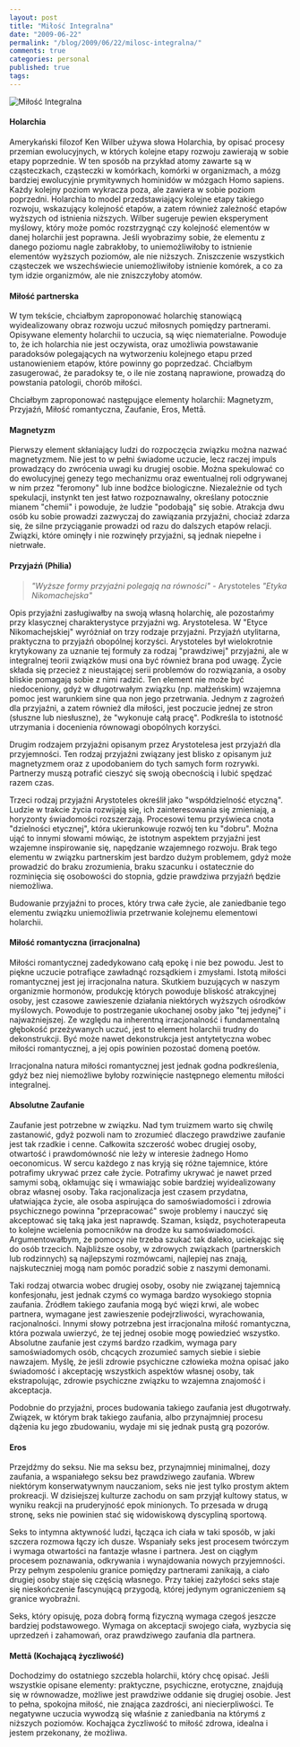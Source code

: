 ```yaml
---
layout: post
title: "Miłość Integralna"
date: "2009-06-22"
permalink: "/blog/2009/06/22/milosc-integralna/"
comments: true
categories: personal
published: true
tags: 
---
```


<img src="/images/illustrations/2009-06-22/milosc-integralna.png" title="Miłość Integralna">

<!-- more -->

#### Holarchia
Amerykański filozof Ken Wilber używa słowa Holarchia, by opisać procesy przemian ewolucyjnych, w których kolejne etapy rozwoju zawierają w sobie etapy poprzednie. W ten sposób na przykład atomy zawarte są w cząsteczkach, cząsteczki w komórkach, komórki w organizmach, a mózg bardziej ewolucyjnie prymitywnych hominidów w mózgach Homo sapiens. Każdy kolejny poziom wykracza poza, ale zawiera w sobie poziom poprzedni. Holarchia to model przedstawiający kolejne etapy takiego rozwoju, wskazujący kolejność etapów, a zatem również zależność etapów wyższych od istnienia niższych. Wilber sugeruje pewien eksperyment myślowy, który może pomóc rozstrzygnąć czy kolejność elementów w danej holarchii jest poprawna. Jeśli wyobrazimy sobie, że elementu z danego poziomu nagle zabrakłoby, to uniemożliwiłoby to istnienie elementów wyższych poziomów, ale nie niższych. Zniszczenie wszystkich cząsteczek we wszechświecie uniemożliwiłoby istnienie komórek, a co za tym idzie organizmów, ale nie zniszczyłoby atomów.


#### Miłość partnerska
W tym tekście, chciałbym zaproponować holarchię stanowiącą wyidealizowany obraz rozwoju uczuć miłosnych pomiędzy partnerami. Opisywane elementy holarchii to uczucia, są więc niematerialne. Powoduje to, że ich holarchia nie jest oczywista, oraz umożliwia powstawanie paradoksów polegających na wytworzeniu kolejnego etapu przed ustanowieniem etapów, które powinny go poprzedzać. Chciałbym zasugerować, że paradoksy te, o ile nie zostaną naprawione, prowadzą do powstania patologii, chorób miłości.

Chciałbym zaproponować następujące elementy holarchii: Magnetyzm, Przyjaźń, Miłość romantyczna, Zaufanie, Eros, Mettā.



#### Magnetyzm
Pierwszy element skłaniający ludzi do rozpoczęcia związku można nazwać magnetyzmem. Nie jest to w pełni świadome uczucie, lecz raczej impuls prowadzący do zwrócenia uwagi ku drugiej osobie. Można spekulować co do ewolucyjnej genezy tego mechanizmu oraz ewentualnej roli odgrywanej w nim przez "feromony" lub inne bodźce biologiczne. Niezależnie od tych spekulacji, instynkt ten jest łatwo rozpoznawalny, określany potocznie mianem "chemii" i powoduje, że ludzie "podobają" się sobie. Atrakcja dwu osób ku sobie prowadzi zazwyczaj do zawiązania przyjaźni, chociaż zdarza się, że silne przyciąganie prowadzi od razu do dalszych etapów relacji. Związki, które ominęły i nie rozwinęły przyjaźni, są jednak niepełne i nietrwałe.

#### Przyjaźń (Philia)
> *"Wyższe formy przyjaźni polegają na równości"* - Arystoteles *"Etyka Nikomachejska"*

Opis przyjaźni zasługiwałby na swoją własną holarchię, ale pozostańmy przy klasycznej charakterystyce przyjaźni wg. Arystotelesa. W "Etyce Nikomachejskiej" wyróżniał on trzy rodzaje przyjaźni. Przyjaźń utylitarna, praktyczna to przyjaźń obopólnej korzyści. Arystoteles był wielokrotnie krytykowany za uznanie tej formuły za rodzaj "prawdziwej" przyjaźni, ale w integralnej teorii związków musi ona być również brana pod uwagę. Życie składa się przecież z nieustającej serii problemów do rozwiązania, a osoby bliskie pomagają sobie z nimi radzić. Ten element nie może być niedoceniony, gdyż w długotrwałym związku (np. małżeńskim) wzajemna pomoc jest warunkiem sine qua non jego przetrwania. Jednym z zagrożeń dla przyjaźni, a zatem również dla miłości, jest poczucie jednej ze stron (słuszne lub niesłuszne), że "wykonuje całą pracę". Podkreśla to istotność utrzymania i docenienia równowagi obopólnych korzyści. 

Drugim rodzajem przyjaźni opisanym przez Arystotelesa jest przyjaźń dla przyjemności. Ten rodzaj przyjaźni związany jest blisko z opisanym już magnetyzmem oraz z upodobaniem do tych samych form rozrywki. Partnerzy muszą potrafić cieszyć się swoją obecnością i lubić spędzać razem czas.

Trzeci rodzaj przyjaźni Arystoteles określił jako "współdzielność etyczną". Ludzie w trakcie życia rozwijają się, ich zainteresowania się zmieniają, a horyzonty świadomości rozszerzają. Procesowi temu przyświeca cnota "dzielności etycznej", która ukierunkowuje rozwój ten ku "dobru". Można ująć to innymi słowami mówiąc, że istotnym aspektem przyjaźni jest wzajemne inspirowanie się, napędzanie wzajemnego rozwoju. Brak tego elementu w związku partnerskim jest bardzo dużym problemem, gdyż może prowadzić do braku zrozumienia, braku szacunku i ostatecznie do rozminięcia się osobowości do stopnia, gdzie prawdziwa przyjaźń będzie niemożliwa.

Budowanie przyjaźni to proces, który trwa całe życie, ale zaniedbanie tego elementu związku uniemożliwia przetrwanie kolejnemu elementowi holarchii.


#### Miłość romantyczna (irracjonalna)
Miłości romantycznej zadedykowano całą epokę i nie bez powodu. Jest to piękne uczucie potrafiące zawładnąć rozsądkiem i zmysłami. Istotą miłości romantycznej jest jej irracjonalna natura. Skutkiem buzujących w naszym organizmie hormonów, produkcję których powoduje bliskość atrakcyjnej osoby, jest czasowe zawieszenie działania niektórych wyższych ośrodków myślowych. Powoduje to postrzeganie ukochanej osoby jako "tej jedynej" i najważniejszej. Ze względu na inherentną irracjonalność i fundamentalną głębokość przeżywanych uczuć, jest to element holarchii trudny do dekonstrukcji. Być może nawet dekonstrukcja jest antytetyczna wobec miłości romantycznej, a jej opis powinien pozostać domeną poetów.

Irracjonalna natura miłości romantycznej jest jednak godna podkreślenia, gdyż bez niej niemożliwe byłoby rozwinięcie następnego elementu miłości integralnej.


#### Absolutne Zaufanie
Zaufanie jest potrzebne w związku. Nad tym truizmem warto się chwilę zastanowić, gdyż pozwoli nam to zrozumieć dlaczego prawdziwe zaufanie jest tak rzadkie i cenne. Całkowita szczerość wobec drugiej osoby, otwartość i prawdomówność nie leży w interesie żadnego Homo oeconomicus. W sercu każdego z nas kryją się różne tajemnice, które potrafimy ukrywać przez całe życie. Potrafimy ukrywać je nawet przed samymi sobą, okłamując się i wmawiając sobie bardziej wyidealizowany obraz własnej osoby. Taka racjonalizacja jest czasem przydatna, ułatwiająca życie, ale osoba aspirująca do samoświadomości i zdrowia psychicznego powinna "przepracować" swoje problemy i nauczyć się akceptować się taką jaka jest naprawdę. Szaman, ksiądz, psychoterapeuta to kolejne wcielenia pomocników na drodze ku samoświadomości. Argumentowałbym, że pomocy nie trzeba szukać tak daleko, uciekając się do osób trzecich. Najbliższe osoby, w zdrowych związkach (partnerskich lub rodzinnych) są najlepszymi rozmówcami, najlepiej nas znają, najskuteczniej mogą nam pomóc poradzić sobie z naszymi demonami. 

Taki rodzaj otwarcia wobec drugiej osoby, osoby nie związanej tajemnicą konfesjonału, jest jednak czymś co wymaga bardzo wysokiego stopnia zaufania. Źródłem takiego zaufania mogą być więzi krwi, ale wobec partnera, wymagane jest zawieszenie podejrzliwości, wyrachowania, racjonalności. Innymi słowy potrzebna jest irracjonalna miłość romantyczna, która pozwala uwierzyć, że tej jednej osobie mogę powiedzieć wszystko. Absolutne zaufanie jest czymś bardzo rzadkim, wymaga pary samoświadomych osób, chcących zrozumieć samych siebie i siebie nawzajem. Myślę, że jeśli zdrowie psychiczne człowieka można opisać jako świadomość i akceptację wszystkich aspektów własnej osoby, tak ekstrapolując, zdrowie psychiczne związku to wzajemna znajomość i akceptacja.

Podobnie do przyjaźni, proces budowania takiego zaufania jest długotrwały. Związek, w którym brak takiego zaufania, albo przynajmniej procesu dążenia ku jego zbudowaniu, wydaje mi się jednak pustą grą pozorów.


#### Eros
Przejdźmy do seksu. Nie ma seksu bez, przynajmniej minimalnej, dozy zaufania, a wspaniałego seksu bez prawdziwego zaufania. Wbrew niektórym konserwatywnym nauczaniom, seks nie jest tylko prostym aktem prokreacji. W dzisiejszej kulturze zachodu on sam przyjął kultowy status, w wyniku reakcji na pruderyjność epok minionych. To przesada w drugą stronę, seks nie powinien stać się widowiskową dyscypliną sportową. 

Seks to intymna aktywność ludzi, łącząca ich ciała w taki sposób, w jaki szczera rozmowa łączy ich dusze. Wspaniały seks jest procesem twórczym i wymaga otwartości na fantazje własne i partnera. Jest on ciągłym procesem poznawania, odkrywania i wynajdowania nowych przyjemności. Przy pełnym zespoleniu granice pomiędzy partnerami zanikają, a ciało drugiej osoby staje się częścią własnego. Przy takiej zażyłości seks staje się nieskończenie fascynującą przygodą, której jedynym ograniczeniem są granice wyobraźni.

Seks, który opisuję, poza dobrą formą fizyczną wymaga czegoś jeszcze bardziej podstawowego. Wymaga on akceptacji swojego ciała, wyzbycia się uprzedzeń i zahamowań, oraz prawdziwego zaufania dla partnera.


#### Mettā (Kochającą życzliwość)
Dochodzimy do ostatniego szczebla holarchii, który chcę opisać. Jeśli wszystkie opisane elementy: praktyczne, psychiczne, erotyczne, znajdują się w równowadze, możliwe jest prawdziwe oddanie się drugiej osobie. Jest to pełna, spokojna miłość, nie znająca zazdrości, ani niecierpliwości. Te negatywne uczucia wywodzą się właśnie z zaniedbania na którymś z niższych poziomów. Kochająca życzliwość to miłość zdrowa, idealna i jestem przekonany, że możliwa.